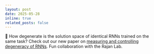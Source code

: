 ```yaml
---
layout: post
date: 2025-05-28
inline: true
related_posts: false
---
```


📝 How degenerate is the solution space of identical RNNs trained on the same task? Check out our new paper on [measuring and controlling degeneracy of RNNs](https://arxiv.org/abs/2410.03972). Fun collaboration with the Rajan Lab.
